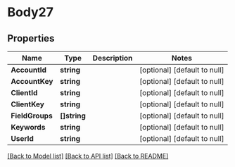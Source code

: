# Body27

## Properties
Name | Type | Description | Notes
------------ | ------------- | ------------- | -------------
**AccountId** | **string** |  | [optional] [default to null]
**AccountKey** | **string** |  | [optional] [default to null]
**ClientId** | **string** |  | [optional] [default to null]
**ClientKey** | **string** |  | [optional] [default to null]
**FieldGroups** | **[]string** |  | [optional] [default to null]
**Keywords** | **string** |  | [optional] [default to null]
**UserId** | **string** |  | [optional] [default to null]

[[Back to Model list]](../README.md#documentation-for-models) [[Back to API list]](../README.md#documentation-for-api-endpoints) [[Back to README]](../README.md)

